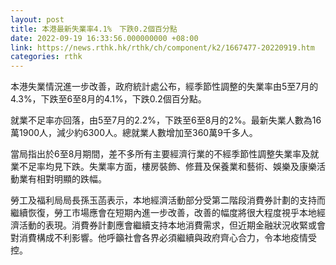 ```yaml
---
layout: post
title: 本港最新失業率4.1%　下跌0.2個百分點
date: 2022-09-19 16:33:56.000000000 +08:00
link: https://news.rthk.hk/rthk/ch/component/k2/1667477-20220919.htm
categories: rthk
---
```


本港失業情況進一步改善，政府統計處公布，經季節性調整的失業率由5至7月的4.3%，下跌至6至8月的4.1%，下跌0.2個百分點。

就業不足率亦回落，由5至7月的2.2%，下跌至6至8月的2%。最新失業人數為16萬1900人，減少約6300人。總就業人數增加至360萬9千多人。

當局指出於6至8月期間，差不多所有主要經濟行業的不經季節性調整失業率及就業不足率均見下跌。失業率方面，樓房裝飾、修葺及保養業和藝術、娛樂及康樂活動業有相對明顯的跌幅。

勞工及福利局局長孫玉菡表示，本地經濟活動部分受第二階段消費券計劃的支持而繼續恢復，勞工市場應會在短期內進一步改善，改善的幅度將很大程度視乎本地經濟活動的表現。消費券計劃應會繼續支持本地消費需求，但近期金融狀況收緊或會對消費構成不利影響。他呼籲社會各界必須繼續與政府齊心合力，令本地疫情受控。
